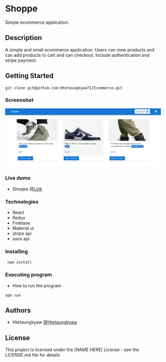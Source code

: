 # Shoppe

Simple ecommerce application.

## Description

A simple and small ecommerce application. Users can view products and can add products to cart and can checkout. Include authentication and stripe payment.

## Getting Started
```
git clone git@github.com:Htetaungkyaw71/Ecommerce.git
```
### Screenshot
![This is an image](./s.png)

### Live demo

* Shoppe
[@Link](https://shoppe-eltm.onrender.com/)

### Technologies
* React
* Redux
* Firebase
* Material ui
* stripe api
* asos api


### Installing
```
 npm install
```

### Executing program

* How to run the program
```
npm run
```


## Authors

* Htetaungkyaw
[@Htetaungkyaw](https://github.com/Htetaungkyaw71)


## License

This project is licensed under the [NAME HERE] License - see the LICENSE.md file for details
